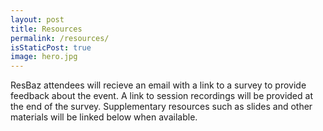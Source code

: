 ```yaml
---
layout: post
title: Resources
permalink: /resources/
isStaticPost: true
image: hero.jpg
---
```

ResBaz attendees will recieve an email with a link to a survey to provide feedback about the event. A link to session recordings will be provided at the end of the survey. Supplementary resources such as slides and other materials will be linked below when available.